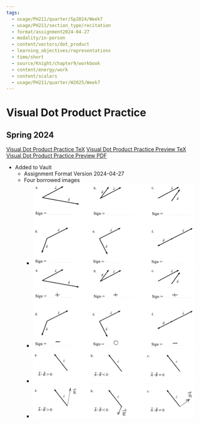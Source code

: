 ```yaml
---
tags:
  - usage/PH211/quarter/Sp2024/Week7
  - usage/PH211/section_type/recitation
  - format/assignment2024-04-27
  - modality/in-person
  - content/vectors/dot_product
  - learning_objectives/representations
  - time/short
  - source/Knight/chapter9/workbook
  - content/energy/work
  - content/scalars
  - usage/PH211/quarter/W2025/Week7
---
```

# Visual Dot Product Practice
## Spring 2024
[Visual Dot Product Practice TeX](./Visual_Dot_Product_Practice.tex)
[Visual Dot Product Practice Preview TeX](./Visual_Dot_Product_Practice_Preview.tex)
[Visual Dot Product Practice Preview PDF](./Visual_Dot_Product_Practice_Preview.pdf)
* Added to Vault
	* Assignment Format Version 2024-04-27
	* Four borrowed images
		* ![Vectors to Dots Blank](Vectors_to_Dots_Blank.png)
		* ![Vectors to Dots Blank](Vectors_to_Dots_Solution.png)
		* ![Vectors to Dots Blank](Dots_to_Vectors_Blank.png)
		* ![Vectors to Dots Blank](Dots_to_Vectors_Solution.png)